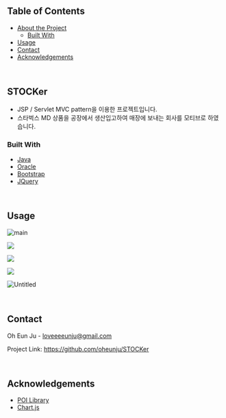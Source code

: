 ## Table of Contents

* [About the Project](#about-the-project)
  * [Built With](#built-with)
* [Usage](#usage)
* [Contact](#contact)
* [Acknowledgements](#acknowledgements)

<br/>

## STOCKer

- JSP / Servlet MVC pattern을 이용한 프로젝트입니다.
- 스타벅스 MD 상품을 공장에서 생산입고하여 매장에 보내는 회사를 모티브로 하였습니다.


### Built With

* [Java](https://www.java.com/en/)
* [Oracle](https://www.oracle.com/database/)
* [Bootstrap](https://getbootstrap.com/)
* [JQuery](https://jquery.com/)

<br/>

## Usage

![main](https://user-images.githubusercontent.com/61354985/89095016-c51a1500-d404-11ea-9440-a677773522f8.JPG)

![](https://user-images.githubusercontent.com/61354985/89095023-c6e3d880-d404-11ea-9d2e-76a757d9d4bf.JPG)

![](https://user-images.githubusercontent.com/61354985/89095024-c77c6f00-d404-11ea-935d-5c37ab947382.JPG)

![](https://user-images.githubusercontent.com/61354985/89095019-c5b2ab80-d404-11ea-8f21-3ff6b6bacd47.JPG)

![Untitled](https://user-images.githubusercontent.com/61354985/98633358-9648fe80-2364-11eb-8777-c4b2a724bb1f.png)

<br/>

## Contact

Oh Eun Ju - loveeeeunju@gmail.com

Project Link: https://github.com/oheunju/STOCKer

<br/>

## Acknowledgements

* [POI Library](https://poi.apache.org/)
* [Chart.js](https://www.chartjs.org/)

<br/><br/>
